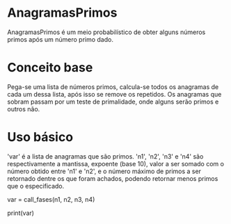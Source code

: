 # AnagramasPrimos
AnagramasPrimos é um meio probabilístico de obter alguns números primos após um número primo dado.

# Conceito base
Pega-se uma lista de números primos, calcula-se todos os anagramas de cada um dessa lista, após isso se remove os repetidos. Os anagramas que sobram passam por um teste de primalidade, onde alguns serão primos e outros não.

# Uso básico
'var' é a lista de anagramas que são primos.
'n1', 'n2', 'n3' e 'n4' são respectivamente a mantissa, expoente (base 10), valor a ser somado com o número obtido entre 'n1' e 'n2', e o número máximo de primos a ser retornado dentre os que foram achados, podendo retornar menos primos que o especificado.

var = call_fases(n1, n2, n3, n4)

print(var)
